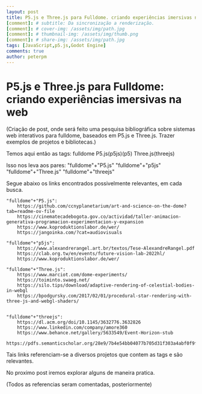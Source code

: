 ```yaml
---
layout: post
title: P5.js e Three.js para Fulldome. criando experiências imersivas na web
[comment]: # subtitle: Da sincronização a renderização.
[comment]: # cover-img: /assets/img/path.jpg
[comment]: # thumbnail-img: /assets/img/thumb.png
[comment]: # share-img: /assets/img/path.jpg
tags: [JavaScript,p5.js,Godot Engine]
comments: true
author: peterpm
---
```


# P5.js e Three.js para Fulldome: criando experiências imersivas na web


(Criação de post, onde será feito uma pesquisa bibliográfica sobre sistemas web interativos para fulldome, baseados em P5.js e Three.js. Trazer exemplos de projetos e bibliotecas.)


Temos aqui então as tags:
fulldome
P5.js(p5js)(p5)
Three.js(threejs)


Isso nos leva aos pares:
"fulldome"+"P5.js"
"fulldome"+"p5js"
"fulldome"+"Three.js"
"fulldome"+"threejs"

Segue abaixo os links encontrados possivelmente relevantes, em cada busca.
    
    "fulldome"+"P5.js":
        https://github.com/ccnyplanetarium/art-and-science-on-the-dome?tab=readme-ov-file
        https://cinematecadebogota.gov.co/actividad/taller-animacion-generativa-programacion-experimentacion-y-expansion
        https://www.koproduktionslabor.de/wer/
        https://jangoinka.com/?cat=audiovisuals       
    
    "fulldome"+"p5js":
        https://www.alexandrerangel.art.br/textos/Tese-AlexandreRangel.pdf
        https://clab.org.tw/en/events/future-vision-lab-2022hl/
        https://www.koproduktionslabor.de/wer/
    
    "fulldome"+"Three.js":
        https://www.marciot.com/dome-experiments/
        https://toiminto.swaeg.net/
        https://silo.tips/download/adaptive-rendering-of-celestial-bodies-in-webgl
        https://bpodgursky.com/2017/02/01/procedural-star-rendering-with-three-js-and-webgl-shaders/
        
    
    "fulldome"+"threejs":
        https://dl.acm.org/doi/10.1145/3632776.3632826
        https://www.linkedin.com/company/amore360
        https://www.behance.net/gallery/5633549/Event-Horizon-stub
        https://pdfs.semanticscholar.org/28e9/7b4e54bb04077b705d31f303a4abf0f9fbd9.pdf
        
Tais links referenciam-se a diversos projetos que contem as tags e são relevantes.

No proximo post iremos explorar alguns de maneira pratica.

(Todos as referencias seram comentadas, posteriormente)




